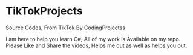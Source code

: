 # TikTokProjects
Source Codes, From TikTok By CodingProjectss

I am here to help you learn C#, All of my work is Available on my repo. Please Like and Share the videos, Helps me out as well as helps you out.
